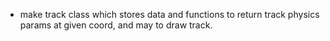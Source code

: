 - make track class which stores data and functions to return track physics params at given coord, and may to draw track.